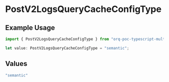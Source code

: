 # PostV2LogsQueryCacheConfigType

## Example Usage

```typescript
import { PostV2LogsQueryCacheConfigType } from "orq-poc-typescript-multi-env-version/models/operations";

let value: PostV2LogsQueryCacheConfigType = "semantic";
```

## Values

```typescript
"semantic"
```